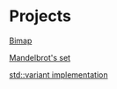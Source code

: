# Projects

[Bimap](bimap)<br>

[Mandelbrot's set](Mandelbrot)

[std::variant implementation](variant)
